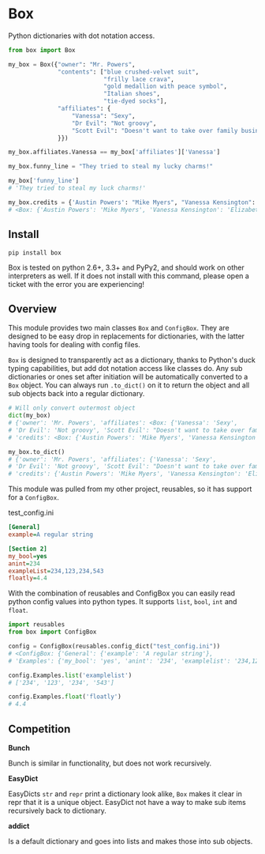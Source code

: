 # Box

Python dictionaries with dot notation access. 

```python
from box import Box

my_box = Box({"owner": "Mr. Powers",
              "contents": ["blue crushed-velvet suit",
                           "frilly lace crava",
                           "gold medallion with peace symbol",
                           "Italian shoes",
                           "tie-dyed socks"],
              "affiliates": {
                  "Vanessa": "Sexy",
                  "Dr Evil": "Not groovy",
                  "Scott Evil": "Doesn't want to take over family business"
              }})

my_box.affiliates.Vanessa == my_box['affiliates']['Vanessa'] 

my_box.funny_line = "They tried to steal my lucky charms!"

my_box['funny_line']
# 'They tried to steal my luck charms!'

my_box.credits = {'Austin Powers': "Mike Myers", "Vanessa Kensington": "Elizabeth Hurley"}
# <Box: {'Austin Powers': 'Mike Myers', 'Vanessa Kensington': 'Elizabeth Hurley'}>
```

## Install 

```
pip install box
```

Box is tested on python 2.6+, 3.3+ and PyPy2, and should work on other 
interpreters as well. If  it does not install with this command, please
open a ticket with the error you are experiencing!

## Overview

This module provides two main classes `Box` and `ConfigBox`. 
They are designed to be easy drop in replacements for dictionaries, 
with the latter having tools for dealing with config files. 

`Box` is designed to transparently act as a dictionary, thanks to Python's
duck typing capabilities, but add dot notation access like classes do. Any sub
dictionaries or ones set after initiation will be automatically converted to 
a `Box` object. You can always run `.to_dict()` on it to return the object 
and all sub objects back into a regular dictionary. 

```python
# Will only convert outermost object
dict(my_box)
# {'owner': 'Mr. Powers', 'affiliates': <Box: {'Vanessa': 'Sexy', 
# 'Dr Evil': 'Not groovy', 'Scott Evil': "Doesn't want to take over family business"}>, 
# 'credits': <Box: {'Austin Powers': 'Mike Myers', 'Vanessa Kensington': 'Elizabeth Hurley'}>}

my_box.to_dict()
# {'owner': 'Mr. Powers', 'affiliates': {'Vanessa': 'Sexy', 
# 'Dr Evil': 'Not groovy', 'Scott Evil': "Doesn't want to take over family business"}, 
# 'credits': {'Austin Powers': 'Mike Myers', 'Vanessa Kensington': 'Elizabeth Hurley'}}
```

This module was pulled from my other project, reusables, so it has support for
a `ConfigBox`.

test_config.ini
```ini
[General]
example=A regular string

[Section 2]
my_bool=yes
anint=234
exampleList=234,123,234,543
floatly=4.4
```

With the combination of reusables and ConfigBox you can easily read python 
config values into python types. It supports `list`, `bool`, `int` and `float`.

```python
import reusables
from box import ConfigBox

config = ConfigBox(reusables.config_dict("test_config.ini"))
# <ConfigBox: {'General': {'example': 'A regular string'},
# 'Examples': {'my_bool': 'yes', 'anint': '234', 'examplelist': '234,123,234,543', 'floatly': '4.4'}}>

config.Examples.list('examplelist')
# ['234', '123', '234', '543']

config.Examples.float('floatly')
# 4.4
```


## Competition

**Bunch**

Bunch is similar in functionality, but does not work recursively. 

**EasyDict**

EasyDicts `str` and `repr` print a dictionary look alike, `Box` makes it clear in repr 
that it is a unique object. EasyDict not have a way to make sub items recursively 
back to dictionary. 

**addict**

Is a default dictionary and goes into lists and makes those into sub objects. 


